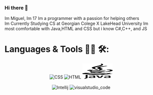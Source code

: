 ### Hi there 👋 
<div class="intro">
Im Miguel, Im 17
Im a programmer with a passion for helping others <br>
Im Currently Studying CS at Georgian Colege X LakeHead University 
Im most comfortable with Java,HTML and CSS but i know C#,C++, and JS
</div>



# Languages & Tools 👨‍💻 🛠:

<p align="center">


<img src="https://github.com/MiguelAndr05/MiguelAndr05/assets/100388017/ad6061db-8ebc-4f4c-ac76-538584538604" alt="CSS" width="100" height="50"> 
<img src="https://github.com/MiguelAndr05/MiguelAndr05/assets/100388017/57ce7a89-2c2a-4555-97bf-82dd24ff23ed" alt="HTML" width="100" height ="50">
<!-- ![cisco](https://github.com/MiguelAndr05/MiguelAndr05/assets/100388017/853b384c-41d4-4b04-8cf2-54cf8bee27fb) -->

<!-- <img src="https://github.com/MiguelAndr05/MiguelAndr05/assets/100388017/7701fada-0fd5-4ac3-9bef-0700dba43fb5" alt="twitter" -->

<img src="https://github.com/Xx-Ashutosh-xX/Xx-Ashutosh-xX/blob/master/assets/icons/java.png" alt="java"  width="100" height="50">
<br>

<br>
<img src="https://github.com/Xx-Ashutosh-xX/Xx-Ashutosh-xX/blob/master/assets/icons/intellij.png" alt="Intellij" width="240" height="50">
<img src="https://github.com/Xx-Ashutosh-xX/Xx-Ashutosh-xX/blob/master/assets/icons/visualstudio_code.png" alt="visualstudio_code" width="240" hight="50">
</p>

